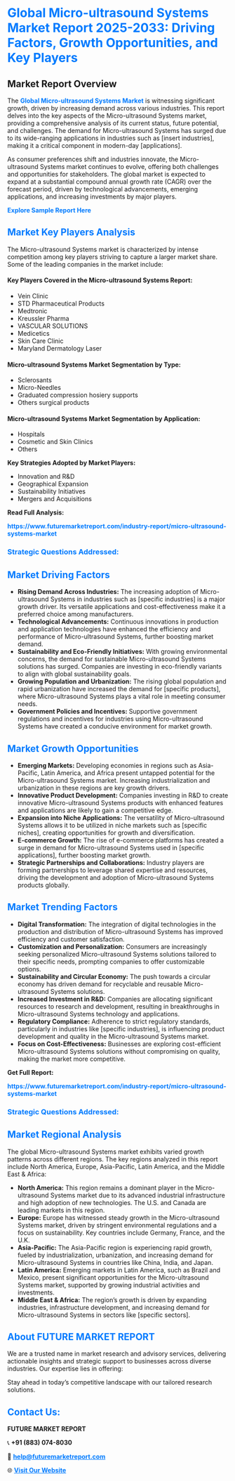 <h1 style="color: #007BFF;">Global Micro-ultrasound Systems Market Report 2025-2033: Driving Factors, Growth Opportunities, and Key Players</h1>

<section id="overview">
<h2>Market Report Overview</h2>
<p>The <a href="https://www.futuremarketreport.com/industry-report/micro-ultrasound-systems-market" style="color: #007BFF; text-decoration: none;"><strong>Global Micro-ultrasound Systems Market</strong></a> is witnessing significant growth, driven by increasing demand across various industries. This report delves into the key aspects of the Micro-ultrasound Systems market, providing a comprehensive analysis of its current status, future potential, and challenges. The demand for Micro-ultrasound Systems has surged due to its wide-ranging applications in industries such as [insert industries], making it a critical component in modern-day [applications].</p>
<p>As consumer preferences shift and industries innovate, the Micro-ultrasound Systems market continues to evolve, offering both challenges and opportunities for stakeholders. The global market is expected to expand at a substantial compound annual growth rate (CAGR) over the forecast period, driven by technological advancements, emerging applications, and increasing investments by major players.</p>
</section>

<section id="overview">
<p><a href="https://www.futuremarketreport.com/request-sample/reportId=36199" style="color: #007BFF; text-decoration: none;"><strong>Explore Sample Report Here</strong></a></p>
</section>

<section id="key-players">
<h2 style="color: #007BFF;">Market Key Players Analysis</h2>
<p>The Micro-ultrasound Systems market is characterized by intense competition among key players striving to capture a larger market share. Some of the leading companies in the market include:</p>
<h4>Key Players Covered in the Micro-ultrasound Systems Report:</h4>
<ul><li>Vein Clinic</li><li>STD Pharmaceutical Products</li><li>Medtronic</li><li>Kreussler Pharma</li><li>VASCULAR SOLUTIONS</li><li>Medicetics</li><li>Skin Care Clinic</li><li>Maryland Dermatology Laser</li></ul>
<h4>Micro-ultrasound Systems Market Segmentation by Type:</h4>
<ul><li>Sclerosants</li><li>Micro-Needles</li><li>Graduated compression hosiery supports</li><li>Others surgical products</li></ul>

<h4>Micro-ultrasound Systems Market Segmentation by Application:</h4>
<ul><li>Hospitals</li><li>Cosmetic and Skin Clinics</li><li>Others</li></ul>
<p><strong>Key Strategies Adopted by Market Players:</strong></p>
<ul>
<li>Innovation and R&D</li>
<li>Geographical Expansion</li>
<li>Sustainability Initiatives</li>
<li>Mergers and Acquisitions</li>
</ul>
</section>

<section>
<p><strong>Read Full Analysis: </strong></p><a href="https://www.futuremarketreport.com/industry-report/micro-ultrasound-systems-market" style="color: #007BFF; text-decoration: none;"><strong>https://www.futuremarketreport.com/industry-report/micro-ultrasound-systems-market</strong></a>
<h3 style="color: #007BFF;">Strategic Questions Addressed:</h3>
</section>

<section id="driving-factors">
<h2 style="color: #007BFF;">Market Driving Factors</h2>
<ul>
<li><strong>Rising Demand Across Industries:</strong> The increasing adoption of Micro-ultrasound Systems in industries such as [specific industries] is a major growth driver. Its versatile applications and cost-effectiveness make it a preferred choice among manufacturers.</li>
<li><strong>Technological Advancements:</strong> Continuous innovations in production and application technologies have enhanced the efficiency and performance of Micro-ultrasound Systems, further boosting market demand.</li>
<li><strong>Sustainability and Eco-Friendly Initiatives:</strong> With growing environmental concerns, the demand for sustainable Micro-ultrasound Systems solutions has surged. Companies are investing in eco-friendly variants to align with global sustainability goals.</li>
<li><strong>Growing Population and Urbanization:</strong> The rising global population and rapid urbanization have increased the demand for [specific products], where Micro-ultrasound Systems plays a vital role in meeting consumer needs.</li>
<li><strong>Government Policies and Incentives:</strong> Supportive government regulations and incentives for industries using Micro-ultrasound Systems have created a conducive environment for market growth.</li>
</ul>
</section>

<section id="growth-opportunities">
<h2 style="color: #007BFF;">Market Growth Opportunities</h2>
<ul>
<li><strong>Emerging Markets:</strong> Developing economies in regions such as Asia-Pacific, Latin America, and Africa present untapped potential for the Micro-ultrasound Systems market. Increasing industrialization and urbanization in these regions are key growth drivers.</li>
<li><strong>Innovative Product Development:</strong> Companies investing in R&D to create innovative Micro-ultrasound Systems products with enhanced features and applications are likely to gain a competitive edge.</li>
<li><strong>Expansion into Niche Applications:</strong> The versatility of Micro-ultrasound Systems allows it to be utilized in niche markets such as [specific niches], creating opportunities for growth and diversification.</li>
<li><strong>E-commerce Growth:</strong> The rise of e-commerce platforms has created a surge in demand for Micro-ultrasound Systems used in [specific applications], further boosting market growth.</li>
<li><strong>Strategic Partnerships and Collaborations:</strong> Industry players are forming partnerships to leverage shared expertise and resources, driving the development and adoption of Micro-ultrasound Systems products globally.</li>
</ul>
</section>

<section id="trending-factors">
<h2 style="color: #007BFF;">Market Trending Factors</h2>
<ul>
<li><strong>Digital Transformation:</strong> The integration of digital technologies in the production and distribution of Micro-ultrasound Systems has improved efficiency and customer satisfaction.</li>
<li><strong>Customization and Personalization:</strong> Consumers are increasingly seeking personalized Micro-ultrasound Systems solutions tailored to their specific needs, prompting companies to offer customizable options.</li>
<li><strong>Sustainability and Circular Economy:</strong> The push towards a circular economy has driven demand for recyclable and reusable Micro-ultrasound Systems solutions.</li>
<li><strong>Increased Investment in R&D:</strong> Companies are allocating significant resources to research and development, resulting in breakthroughs in Micro-ultrasound Systems technology and applications.</li>
<li><strong>Regulatory Compliance:</strong> Adherence to strict regulatory standards, particularly in industries like [specific industries], is influencing product development and quality in the Micro-ultrasound Systems market.</li>
<li><strong>Focus on Cost-Effectiveness:</strong> Businesses are exploring cost-efficient Micro-ultrasound Systems solutions without compromising on quality, making the market more competitive.</li>
</ul>
</section>

<section>
<p><strong>Get Full Report: </strong></p><a href="https://www.futuremarketreport.com/industry-report/micro-ultrasound-systems-market" style="color: #007BFF; text-decoration: none;"><strong>https://www.futuremarketreport.com/industry-report/micro-ultrasound-systems-market</strong></a>
<h3 style="color: #007BFF;">Strategic Questions Addressed:</h3>
</section>


<section id="regional-analysis">
<h2 style="color: #007BFF;">Market Regional Analysis</h2>
<p>The global Micro-ultrasound Systems market exhibits varied growth patterns across different regions. The key regions analyzed in this report include North America, Europe, Asia-Pacific, Latin America, and the Middle East & Africa:</p>
<ul>
<li><strong>North America:</strong> This region remains a dominant player in the Micro-ultrasound Systems market due to its advanced industrial infrastructure and high adoption of new technologies. The U.S. and Canada are leading markets in this region.</li>
<li><strong>Europe:</strong> Europe has witnessed steady growth in the Micro-ultrasound Systems market, driven by stringent environmental regulations and a focus on sustainability. Key countries include Germany, France, and the U.K.</li>
<li><strong>Asia-Pacific:</strong> The Asia-Pacific region is experiencing rapid growth, fueled by industrialization, urbanization, and increasing demand for Micro-ultrasound Systems in countries like China, India, and Japan.</li>
<li><strong>Latin America:</strong> Emerging markets in Latin America, such as Brazil and Mexico, present significant opportunities for the Micro-ultrasound Systems market, supported by growing industrial activities and investments.</li>
<li><strong>Middle East & Africa:</strong> The region’s growth is driven by expanding industries, infrastructure development, and increasing demand for Micro-ultrasound Systems in sectors like [specific sectors].</li>
</ul>
</section>

<footer>
<h2 style="color: #007BFF;">About FUTURE MARKET REPORT</h2>
<p>We are a trusted name in market research and advisory services, delivering actionable insights and strategic support to businesses across diverse industries. Our expertise lies in offering:</p>

<p>Stay ahead in today’s competitive landscape with our tailored research solutions.</p>

<h2 style="color: #007BFF;">Contact Us:</h2>
<p><strong>FUTURE MARKET REPORT</strong></p>
<p>📞 <strong>+91 (883) 074-8030</strong></p>
<p>📧 <strong><a href="mailto:help@futuremarketreport.com" style="color: #007BFF;">help@futuremarketreport.com</a></strong></p>
<p>🌐 <strong><a href="https://www.futuremarketreport.com/" style="color: #007BFF;">Visit Our Website</a></strong></p>
</footer>